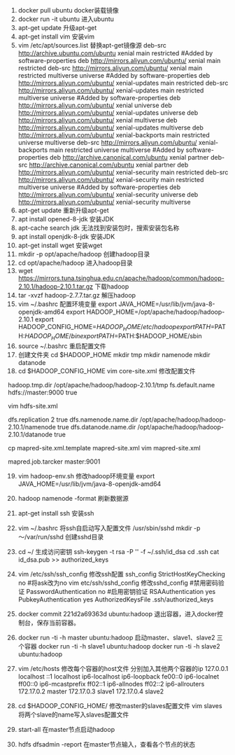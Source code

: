 1. docker pull ubuntu       docker装载镜像
2. docker run -it ubuntu    进入ubuntu
3. apt-get update           升级apt-get
4. apt-get install vim      安装vim
5. vim /etc/apt/sources.list 替换apt-get镜像源
deb-src http://archive.ubuntu.com/ubuntu xenial main restricted #Added by software-properties
deb http://mirrors.aliyun.com/ubuntu/ xenial main restricted
deb-src http://mirrors.aliyun.com/ubuntu/ xenial main restricted multiverse universe #Added by software-properties
deb http://mirrors.aliyun.com/ubuntu/ xenial-updates main restricted
deb-src http://mirrors.aliyun.com/ubuntu/ xenial-updates main restricted multiverse universe #Added by software-properties
deb http://mirrors.aliyun.com/ubuntu/ xenial universe
deb http://mirrors.aliyun.com/ubuntu/ xenial-updates universe
deb http://mirrors.aliyun.com/ubuntu/ xenial multiverse
deb http://mirrors.aliyun.com/ubuntu/ xenial-updates multiverse
deb http://mirrors.aliyun.com/ubuntu/ xenial-backports main restricted universe multiverse
deb-src http://mirrors.aliyun.com/ubuntu/ xenial-backports main restricted universe multiverse #Added by software-properties
deb http://archive.canonical.com/ubuntu xenial partner
deb-src http://archive.canonical.com/ubuntu xenial partner
deb http://mirrors.aliyun.com/ubuntu/ xenial-security main restricted
deb-src http://mirrors.aliyun.com/ubuntu/ xenial-security main restricted multiverse universe #Added by software-properties
deb http://mirrors.aliyun.com/ubuntu/ xenial-security universe
deb http://mirrors.aliyun.com/ubuntu/ xenial-security multiverse
6. apt-get update       重新升级apt-get
7. apt install opened-8-jdk     安装JDK
8. apt-cache search jdk         无法找到安装包时，搜索安装包名称
9. apt install openjdk-8-jdk    安装JDK
10. apt-get install wget        安装wget
11. mkdir -p opt/apache/hadoop  创建hadoop目录
12. cd opt/apache/hadoop        进入hadoop目录
13. wget https://mirrors.tuna.tsinghua.edu.cn/apache/hadoop/common/hadoop-2.10.1/hadoop-2.10.1.tar.gz 下载hadoop
14. tar -xvzf hadoop-2.7.7.tar.gz     解压hadoop
15. vim ~/.bashrc       配置环境变量
export JAVA_HOME=/usr/lib/jvm/java-8-openjdk-amd64
export HADOOP_HOME=/opt/apache/hadoop/hadoop-2.10.1
export HADOOP_CONFIG_HOME=$HADOOP_HOME/etc/hadoop
export PATH=$PATH:$HADOOP_HOME/bin
export PATH=$PATH:$HADOOP_HOME/sbin
16. source ~/.bashrc    重启配置文件
17. 创建文件夹  cd $HADOOP_HOME
mkdir tmp
mkdir namenode
mkdir datanode
18. cd $HADOOP_CONFIG_HOME
vim core-site.xml       修改配置文件
<?xml-stylesheet type="text/xsl" href="configuration.xsl"?>
<!--
  Licensed under the Apache License, Version 2.0 (the "License");
  you may not use this file except in compliance with the License.
  You may obtain a copy of the License at

    http://www.apache.org/licenses/LICENSE-2.0

  Unless required by applicable law or agreed to in writing, software
  distributed under the License is distributed on an "AS IS" BASIS,
  WITHOUT WARRANTIES OR CONDITIONS OF ANY KIND, either express or implied.
  See the License for the specific language governing permissions and
  limitations under the License. See accompanying LICENSE file.
-->

<!-- Put site-specific property overrides in this file. -->
<configuration>
<property>
        <name>hadoop.tmp.dir</name>
        <value>/opt/apache/hadoop/hadoop-2.10.1/tmp</value>
</property>
<property>
        <name>fs.default.name</name>
        <value>hdfs://master:9000</value>
        <final>true</final>
</property>
</configuration>

vim hdfs-site.xml
<?xml-stylesheet type="text/xsl" href="configuration.xsl"?>
<!--
  Licensed under the Apache License, Version 2.0 (the "License");
  you may not use this file except in compliance with the License.
  You may obtain a copy of the License at

    http://www.apache.org/licenses/LICENSE-2.0

  Unless required by applicable law or agreed to in writing, software
  distributed under the License is distributed on an "AS IS" BASIS,
  WITHOUT WARRANTIES OR CONDITIONS OF ANY KIND, either express or implied.
  See the License for the specific language governing permissions and
  limitations under the License. See accompanying LICENSE file.
-->

<!-- Put site-specific property overrides in this file. -->

<configuration>
<property>
        <name>dfs.replication</name>
        <value>2</value>
        <final>true</final>
</property>
<property>
        <name>dfs.namenode.name.dir</name>
        <value>/opt/apache/hadoop/hadoop-2.10.1/namenode</value>
        <final>true</final>
</property>
<property>
        <name>dfs.datanode.name.dir</name>
        <value>/opt/apache/hadoop/hadoop-2.10.1/datanode</value>
        <final>true</final>
</property>
</configuration>

cp mapred-site.xml.template mapred-site.xml
vim mapred-site.xml
<?xml version="1.0"?>
<?xml-stylesheet type="text/xsl" href="configuration.xsl"?>
<!--
  Licensed under the Apache License, Version 2.0 (the "License");
  you may not use this file except in compliance with the License.
  You may obtain a copy of the License at

    http://www.apache.org/licenses/LICENSE-2.0

  Unless required by applicable law or agreed to in writing, software
  distributed under the License is distributed on an "AS IS" BASIS,
  WITHOUT WARRANTIES OR CONDITIONS OF ANY KIND, either express or implied.
  See the License for the specific language governing permissions and
  limitations under the License. See accompanying LICENSE file.
-->

<!-- Put site-specific property overrides in this file. -->

<configuration>
<property>
  <name>mapred.job.tarcker</name>
  <value>master:9001</value>
</property>
</configuration>

19. vim hadoop-env.sh   修改hadoop环境变量
export JAVA_HOME=/usr/lib/jvm/java-8-openjdk-amd64

20. hadoop namenode -format 刷新数据源

21. apt-get install ssh     安装ssh
22. vim ~/.bashrc   将ssh自启动写入配置文件
/usr/sbin/sshd
mkdir -p ～/var/run/sshd    创建sshd目录
23. cd ~/           生成访问密钥
ssh-keygen -t rsa -P '' -f ~/.ssh/id_dsa
cd .ssh
cat id_dsa.pub >> authorized_keys

24. vim /etc/ssh/ssh_config  修改ssh配置 ssh_config
StrictHostKeyChecking no    #将ask改为no
vim etc/ssh/sshd_config     修改sshd_config
#禁用密码验证
PasswordAuthentication  no
#启用密钥验证
RSAAuthentication   yes
PubkeyAuthentication    yes
AuthorizedKeysFile  .ssh/authorized_keys

25. docker commit 221d2a69363d ubuntu:hadoop    退出容器，进入docker控制台，保存当前容器。
26. docker run -ti -h master ubuntu:hadoop      启动master、slave1、slave2 三个容器
docker run -ti -h slave1 ubuntu:hadoop
docker run -ti -h slave2 ubuntu:hadoop

27. vim /etc/hosts 修改每个容器的host文件 分别加入其他两个容器的ip
127.0.0.1       localhost
::1     localhost ip6-localhost ip6-loopback
fe00::0 ip6-localnet
ff00::0 ip6-mcastprefix
ff02::1 ip6-allnodes
ff02::2 ip6-allrouters
172.17.0.2      master
172.17.0.3      slave1
172.17.0.4      slave2

28. cd $HADOOP_CONFIG_HOME/     修改master的slaves配置文件
vim slaves
将两个slave的name写入slaves配置文件

29. start-all           在master节点启动hadoop
30. hdfs dfsadmin -report       在master节点输入，查看各个节点的状态